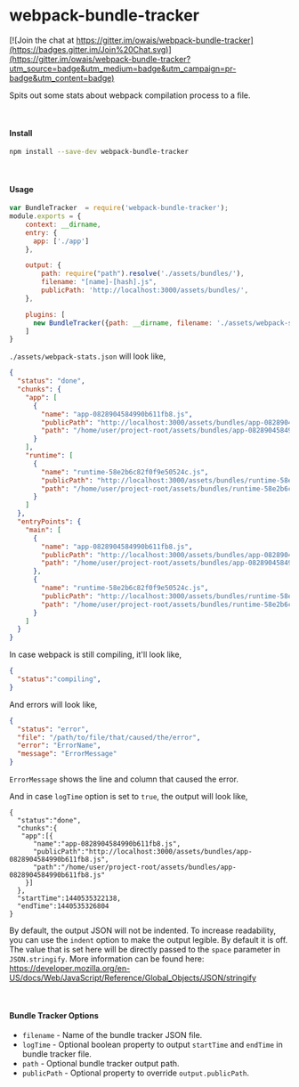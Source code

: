 # webpack-bundle-tracker

[![Join the chat at https://gitter.im/owais/webpack-bundle-tracker](https://badges.gitter.im/Join%20Chat.svg)](https://gitter.im/owais/webpack-bundle-tracker?utm_source=badge&utm_medium=badge&utm_campaign=pr-badge&utm_content=badge)


Spits out some stats about webpack compilation process to a file.

<br>

#### Install

```bash
npm install --save-dev webpack-bundle-tracker
```

<br>

#### Usage
```javascript
var BundleTracker  = require('webpack-bundle-tracker');
module.exports = {
    context: __dirname,
    entry: {
      app: ['./app']
    },

    output: {
        path: require("path").resolve('./assets/bundles/'),
        filename: "[name]-[hash].js",
        publicPath: 'http://localhost:3000/assets/bundles/',
    },

    plugins: [
      new BundleTracker({path: __dirname, filename: './assets/webpack-stats.json'})
    ]
}
```

`./assets/webpack-stats.json` will look like,

```json
{
  "status": "done",
  "chunks": {
    "app": [
      {
        "name": "app-0828904584990b611fb8.js",
        "publicPath": "http://localhost:3000/assets/bundles/app-0828904584990b611fb8.js",
        "path": "/home/user/project-root/assets/bundles/app-0828904584990b611fb8.js"
      }
    ],
    "runtime": [
      {
        "name": "runtime-58e2b6c82f0f9e50524c.js",
        "publicPath": "http://localhost:3000/assets/bundles/runtime-58e2b6c82f0f9e50524c.js",
        "path": "/home/user/project-root/assets/bundles/runtime-58e2b6c82f0f9e50524c.js"
      }
    ]
  },
  "entryPoints": {
    "main": [
      {
        "name": "app-0828904584990b611fb8.js",
        "publicPath": "http://localhost:3000/assets/bundles/app-0828904584990b611fb8.js",
        "path": "/home/user/project-root/assets/bundles/app-0828904584990b611fb8.js"
      },
      {
        "name": "runtime-58e2b6c82f0f9e50524c.js",
        "publicPath": "http://localhost:3000/assets/bundles/runtime-58e2b6c82f0f9e50524c.js",
        "path": "/home/user/project-root/assets/bundles/runtime-58e2b6c82f0f9e50524c.js"
      }
    ]
  }
}
```

In case webpack is still compiling, it'll look like,


```json
{
  "status":"compiling",
}
```



And errors will look like,
```json
{
  "status": "error",
  "file": "/path/to/file/that/caused/the/error",
  "error": "ErrorName",
  "message": "ErrorMessage"
}
```

`ErrorMessage` shows the line and column that caused the error.



And in case `logTime` option is set to `true`, the output will look like,
```
{
  "status":"done",
  "chunks":{
   "app":[{
      "name":"app-0828904584990b611fb8.js",
      "publicPath":"http://localhost:3000/assets/bundles/app-0828904584990b611fb8.js",
      "path":"/home/user/project-root/assets/bundles/app-0828904584990b611fb8.js"
    }]
  },
  "startTime":1440535322138,
  "endTime":1440535326804
}
```



By default, the output JSON will not be indented. To increase readability, you can use the `indent`
option to make the output legible. By default it is off. The value that is set here will be directly
passed to the `space` parameter in `JSON.stringify`. More information can be found here:
https://developer.mozilla.org/en-US/docs/Web/JavaScript/Reference/Global_Objects/JSON/stringify

<br>

#### Bundle Tracker Options

* `filename` - Name of the bundle tracker JSON file.
* `logTime` - Optional boolean property to output `startTime` and `endTime` in bundle tracker file.
* `path` - Optional bundle tracker output path.
* `publicPath` - Optional property to override `output.publicPath`.
